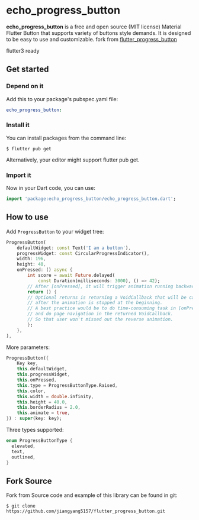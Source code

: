 # echo_progress_button



**echo_progress_button** is a free and open source (MIT license) Material Flutter Button that supports variety of buttons style demands. It is designed to be easy to use and customizable. fork from [flutter_progress_button](https://github.com/jiangyang5157/flutter_progress_button) 

flutter3 ready


## Get started

### **Depend on it**

Add this to your package's pubspec.yaml file:

```yaml
echo_progress_button: 
```

### **Install it**

You can install packages from the command line:

```
$ flutter pub get
```

Alternatively, your editor might support flutter pub get.

### **Import it**

Now in your Dart code, you can use:

```dart
import 'package:echo_progress_button/echo_progress_button.dart';

```

## How to use

Add `ProgressButton` to your widget tree:

```dart
ProgressButton(
    defaultWidget: const Text('I am a button'),
    progressWidget: const CircularProgressIndicator(),
    width: 196,
    height: 40,
    onPressed: () async {
        int score = await Future.delayed(
            const Duration(milliseconds: 3000), () => 42);
        // After [onPressed], it will trigger animation running backwards, from end to beginning
        return () {
        // Optional returns is returning a VoidCallback that will be called
        // after the animation is stopped at the beginning.
        // A best practice would be to do time-consuming task in [onPressed],
        // and do page navigation in the returned VoidCallback.
        // So that user won't missed out the reverse animation.
        };
    },
),
```

More parameters:
```dart
ProgressButton({
    Key key,
    this.defaultWidget,
    this.progressWidget,
    this.onPressed,
    this.type = ProgressButtonType.Raised,
    this.color,
    this.width = double.infinity,
    this.height = 40.0,
    this.borderRadius = 2.0,
    this.animate = true,
}) : super(key: key);
```

Three types supported:
```dart
enum ProgressButtonType {
  elevated,
  text,
  outlined,
}
```

## Fork Source
Fork from Source code and example of this library can be found in git:

```
$ git clone https://github.com/jiangyang5157/flutter_progress_button.git
```
